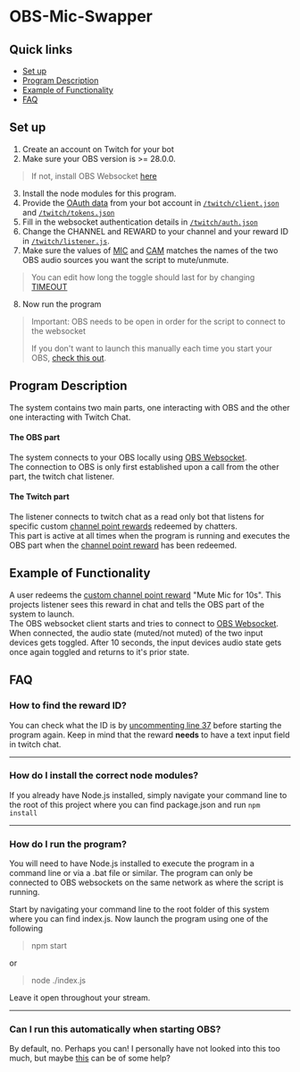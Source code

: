 # OBS-Mic-Swapper

## Quick links

- [Set up](https://github.com/Caisesiume/OBS-Mic-Swapper#set-up)
- [Program Description](https://github.com/Caisesiume/OBS-Mic-Swapper#program-description)
- [Example of Functionality](https://github.com/Caisesiume/OBS-Mic-Swapper#example-of-functionality)
- [FAQ](https://github.com/Caisesiume/OBS-Mic-Swapper#FAQ)

## Set up

1. Create an account on Twitch for your bot
2. Make sure your OBS version is >= 28.0.0.  
> If not, install OBS Websocket [here](https://github.com/obsproject/obs-websocket/)
3. Install the node modules for this program.
4. Provide the <a href="https://dev.twitch.tv/docs/authentication/getting-tokens-oauth" target="_blank">OAuth data</a> from your bot account in <a href="https://github.com/Caisesiume/OBS-Mic-Swapper/blob/master/twitch/client.json" target="_blank">``/twitch/client.json``</a> and <a href="https://github.com/Caisesiume/OBS-Mic-Swapper/blob/master/twitch/tokens.json" target="_blank">``/twitch/tokens.json``</a>
5. Fill in the websocket authentication details in <a href="https://github.com/Caisesiume/OBS-Mic-Swapper/blob/master/obs/auth.json" target="_blank">``/twitch/auth.json``</a>
6. Change the CHANNEL and REWARD to your channel and your reward ID in [``/twitch/listener.js``](https://github.com/Caisesiume/OBS-Mic-Swapper/blob/master/twitch/listener.js#L4).
7. Make sure the values of <a href="https://github.com/Caisesiume/OBS-Mic-Swapper/blob/master/obs/obsclient.js#L9" target="_blank">MIC</a> and <a href="https://github.com/Caisesiume/OBS-Mic-Swapper/blob/master/obs/obsclient.js#L10" target="_blank">CAM</a> matches the names of the two OBS audio sources you want the script to mute/unmute.
> You can edit how long the toggle should last for by changing <a href="https://github.com/Caisesiume/OBS-Mic-Swapper/blob/master/obs/obsclient.js#L11" target="_blank">TIMEOUT</a>
8. Now run the program
> Important: OBS needs to be open in order for the script to connect to the websocket
> 
> If you don't want to launch this manually each time you start your OBS, <a href="https://stackoverflow.com/questions/20445599/auto-start-node-js-server-on-boot" target="_blank">check this out</a>.
## Program Description

The system contains two main parts, one interacting with OBS and the other one interacting with Twitch Chat.

#### The OBS part 

The system connects to your OBS locally using <a href="https://github.com/obsproject/obs-websocket/" target="_blank">OBS Websocket</a>. <br>
The connection to OBS is only first established upon a call from the other part, the twitch chat listener.

#### The Twitch part

The listener connects to twitch chat as a read only bot that listens for specific custom [channel point rewards](https://help.twitch.tv/s/article/channel-points-guide) redeemed by chatters. <br>
This part is active at all times when the program is running and executes the OBS part when the [channel point reward](https://help.twitch.tv/s/article/channel-points-guide) has been redeemed.

## Example of Functionality

A user redeems the [custom channel point reward](https://help.twitch.tv/s/article/channel-points-guide?language=en_US#managing) "Mute Mic for 10s".
This projects listener sees this reward in chat and tells the OBS part of the system to launch. 
<br> The OBS websocket client starts and tries to connect to <a href="https://github.com/obsproject/obs-websocket/" target="_blank">OBS Websocket</a>.
When connected, the audio state (muted/not muted) of the two input devices gets toggled. After 10 seconds, the input devices audio state gets once again toggled and returns to it's prior state.

## FAQ

### How to find the reward ID? 

You can check what the ID is by <a href="https://github.com/Caisesiume/OBS-Mic-Swapper/blob/master/twitch/listener.js#L37"> uncommenting line 37</a> before starting the program again. Keep in mind that the reward **needs** to have a text input field in twitch chat.

<hr>

### How do I install the correct node modules? 

If you already have Node.js installed, simply navigate your command line to the root of this project where you can find package.json and run `npm install`

<hr>

### How do I run the program?

You will need to have Node.js installed to execute the program in a command line or via a .bat file or similar. The program can only be connected to OBS websockets on the same network as where the script is running.

Start by navigating your command line to the root folder of this system where you can find index.js. Now launch the program using one of the following 
> npm start

or 

> node ./index.js

Leave it open throughout your stream.

<hr>

### Can I run this automatically when starting OBS? 

By default, no. Perhaps you can! I personally have not looked into this too much, but maybe <a href="https://stackoverflow.com/questions/20445599/auto-start-node-js-server-on-boot" target="_blank">this</a> can be of some help?
